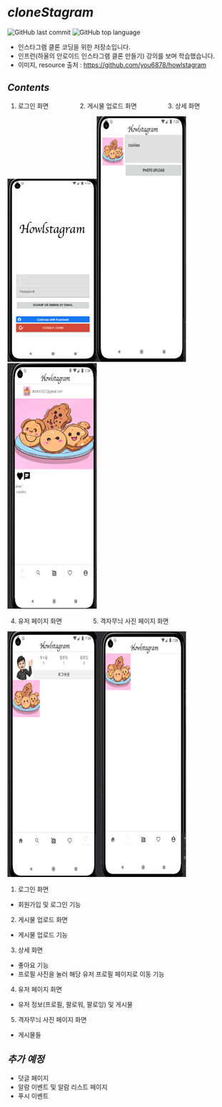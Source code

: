 # *cloneStagram*

![GitHub last commit](https://img.shields.io/github/last-commit/ichanguk/cloneStagram?style=flat-square) ![GitHub top language](https://img.shields.io/github/languages/top/ichanguk/cloneStagram?color=orange&logo=java&style=flat-square)

- 인스타그램 클론 코딩을 위한 저장소입니다.
- 인프런(하울의 안로이드 인스타그램 클론 만들기) 강의를 보며 학습했습니다.
- 이미지, resource 출처 : https://github.com/you6878/howlstagram

## *Contents*
1. 로그인 화면　　　　　2. 게시물 업로드 화면　　　　　3. 상세 화면

<img src=https://github.com/ichanguk/cloneStagram/blob/master/images/%EB%A1%9C%EA%B7%B8%EC%9D%B8%ED%99%94%EB%A9%B42.png width="200"><img src=https://github.com/ichanguk/cloneStagram/blob/master/images/addPhoto.png width="200" height="550"><img src=https://github.com/ichanguk/cloneStagram/blob/master/images/detail.png width="200" height="550">

4. 유저 페이지 화면　　　　　5. 격자무늬 사진 페이지 화면

<img src=https://github.com/ichanguk/cloneStagram/blob/master/images/user.png width="200" height="550"><img src=https://github.com/ichanguk/cloneStagram/blob/master/images/%EA%B2%A9%EC%9E%90.png width="200" height="550">

1. 로그인 화면
- 회원가입 및 로그인 기능

2. 게시물 업로드 화면
- 게시물 업로드 기능

3. 상세 화면
- 좋아요 기능
- 프로필 사진을 눌러 해당 유저 프로필 페이지로 이동 기능

4. 유저 페이지 화면
- 유저 정보(프로필, 팔로워, 팔로잉) 및 게시물

5. 격자무늬 사진 페이지 화면
- 게시물들

## *추가 예정*
- 덧글 페이지
- 알람 이벤트 및 알람 리스트 페이지
- 푸시 이벤트
